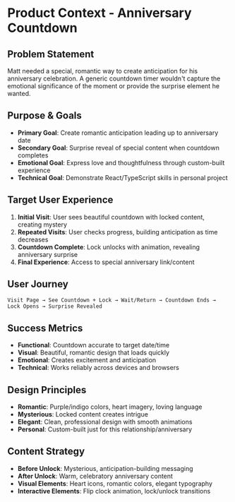 # Product Context - Anniversary Countdown

## Problem Statement
Matt needed a special, romantic way to create anticipation for his anniversary celebration. A generic countdown timer wouldn't capture the emotional significance of the moment or provide the surprise element he wanted.

## Purpose & Goals
- **Primary Goal**: Create romantic anticipation leading up to anniversary date
- **Secondary Goal**: Surprise reveal of special content when countdown completes
- **Emotional Goal**: Express love and thoughtfulness through custom-built experience
- **Technical Goal**: Demonstrate React/TypeScript skills in personal project

## Target User Experience
1. **Initial Visit**: User sees beautiful countdown with locked content, creating mystery
2. **Repeated Visits**: User checks progress, building anticipation as time decreases
3. **Countdown Complete**: Lock unlocks with animation, revealing anniversary surprise
4. **Final Experience**: Access to special anniversary link/content

## User Journey
```
Visit Page → See Countdown + Lock → Wait/Return → Countdown Ends → Lock Opens → Surprise Revealed
```

## Success Metrics
- **Functional**: Countdown accurate to target date/time
- **Visual**: Beautiful, romantic design that loads quickly
- **Emotional**: Creates excitement and anticipation
- **Technical**: Works reliably across devices and browsers

## Design Principles
- **Romantic**: Purple/indigo colors, heart imagery, loving language
- **Mysterious**: Locked content creates intrigue
- **Elegant**: Clean, professional design with smooth animations
- **Personal**: Custom-built just for this relationship/anniversary

## Content Strategy
- **Before Unlock**: Mysterious, anticipation-building messaging
- **After Unlock**: Warm, celebratory anniversary content
- **Visual Elements**: Heart icons, romantic colors, elegant typography
- **Interactive Elements**: Flip clock animation, lock/unlock transitions

